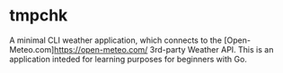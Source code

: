# tmpchk
A minimal CLI weather application, which connects to the [Open-Meteo.com]<https://open-meteo.com/> 3rd-party Weather API.
This is an application inteded for learning purposes for beginners with Go.

